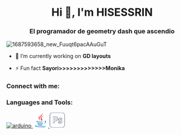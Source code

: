 <h1 align="center">Hi 👋, I'm HISESSRIN</h1>
<h3 align="center">El programador de geometry dash que ascendio</h3>

![1687593658_new_Fuuqt6pacAAuGuT](https://github.com/user-attachments/assets/927a5251-5833-4c3f-9ca0-9e22180e461b)
- 🔭 I’m currently working on **GD layouts**

- ⚡ Fun fact **Sayori>>>>>>>>>>>>>Monika**

<h3 align="left">Connect with me:</h3>
<p align="left">
</p>

<h3 align="left">Languages and Tools:</h3>
<p align="left"> <a href="https://www.arduino.cc/" target="_blank" rel="noreferrer"> <img src="https://cdn.worldvectorlogo.com/logos/arduino-1.svg" alt="arduino" width="40" height="40"/> </a> <a href="https://www.java.com" target="_blank" rel="noreferrer"> <img src="https://raw.githubusercontent.com/devicons/devicon/master/icons/java/java-original.svg" alt="java" width="40" height="40"/> </a> <a
                                                                                                                                                                                           !
                                                                                                                                                                                                                  href="https://www.photoshop.com/en" target="_blank" rel="noreferrer"> <img src="https://raw.githubusercontent.com/devicons/devicon/master/icons/photoshop/photoshop-line.svg" alt="photoshop" width="40" height="40"/> </a> </p>

